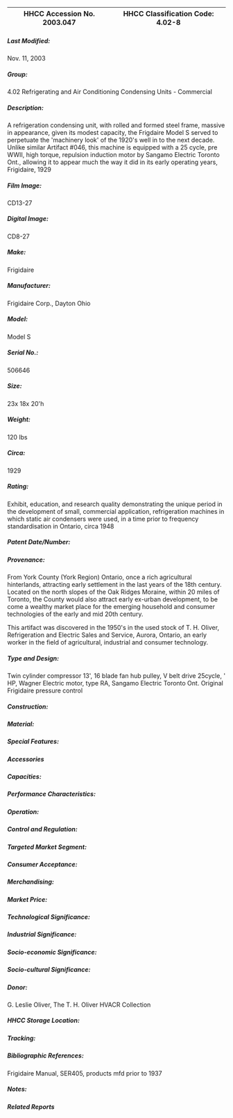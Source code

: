 | **HHCC Accession No. 2003.047** |**HHCC Classification Code:  4.02-8**|
| ----------- | ----------- |

##### Last Modified:
Nov. 11, 2003

##### Group:
4.02 Refrigerating and Air Conditioning Condensing Units - Commercial

##### Description:
A refrigeration condensing unit, with rolled and formed steel frame, massive in appearance, given its modest capacity, the Frigdaire Model S served to perpetuate the 'machinery look' of the 1920's well in to the next decade. Unlike similar Artifact #046, this machine is equipped with a 25 cycle, pre WWII, high torque, repulsion induction motor by Sangamo Electric Toronto Ont., allowing it to appear much the way it did in its early operating years, Frigidaire, 1929

##### Film Image:
CD13-27

##### Digital Image:
CD8-27

##### Make:
Frigidaire

##### Manufacturer:
Frigidaire Corp., Dayton Ohio

##### Model:
Model S

##### Serial No.:
506646

##### Size:
23x 18x 20'h

##### Weight:
120 lbs

##### Circa:
1929

##### Rating:
Exhibit, education, and research quality demonstrating the unique period in the development of small, commercial application, refrigeration machines in which static air condensers were used, in a time prior to frequency standardisation in Ontario, circa 1948

##### Patent Date/Number:


##### Provenance:
From York County (York Region) Ontario, once a rich agricultural hinterlands, attracting early settlement in the last years of the 18th century. Located on the north slopes of the Oak Ridges Moraine, within 20 miles of Toronto, the County would also attract early ex-urban development, to be come a wealthy market place for the emerging household and consumer technologies of the early and mid 20th century. 

This artifact was discovered in the 1950's in the used stock of T. H. Oliver, Refrigeration and Electric Sales and Service, Aurora, Ontario, an early worker in the field of agricultural, industrial and consumer technology.

##### Type and Design:
Twin cylinder compressor
13', 16 blade fan hub pulley, V belt drive 
25cycle, ' HP, Wagner Electric  motor, type RA, Sangamo Electric Toronto Ont. Original Frigidaire pressure control

##### Construction:


##### Material:


##### Special Features:


##### Accessories


##### Capacities:


##### Performance Characteristics:


##### Operation:


##### Control and Regulation:


##### Targeted Market Segment:


##### Consumer Acceptance:


##### Merchandising:


##### Market Price:


##### Technological Significance:


##### Industrial Significance:


##### Socio-economic Significance:


##### Socio-cultural Significance:


##### Donor:
G. Leslie Oliver, The T. H. Oliver HVACR Collection

##### HHCC Storage Location:


##### Tracking:


##### Bibliographic References:
Frigidaire Manual, SER405, products mfd prior to 1937

##### Notes:


##### Related Reports

